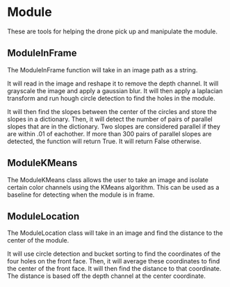 # Module

These are tools for helping the drone pick up and manipulate the module.

## ModuleInFrame

The ModuleInFrame function will take in an image path as a string.

It will read in the image and reshape it to remove the depth channel.
It will grayscale the image and apply a gaussian blur.
It will then apply a laplacian transform and run hough circle detection to find the holes in the module.

It will then find the slopes between the center of the circles and store the slopes in a dictionary.
Then, it will detect the number of pairs of parallel slopes that are in the dictionary. Two slopes are considered parallel if they are within .01 of eachother.
If more than 300 pairs of parallel slopes are detected, the function will return True. It will return False otherwise.

## ModuleKMeans

The ModuleKMeans class allows the user to take an image and isolate certain color channels
using the KMeans algorithm. This can be used as a baseline for detecting when the module is
in frame.

## ModuleLocation

The ModuleLocation class will take in an image and find the distance to the center of the module.

It will use circle detection and bucket sorting to find the coordinates of the four holes on the front face.
Then, it will average these coordinates to find the center of the front face.
It will then find the distance to that coordinate. The distance is based off the depth channel at the center coordinate.
